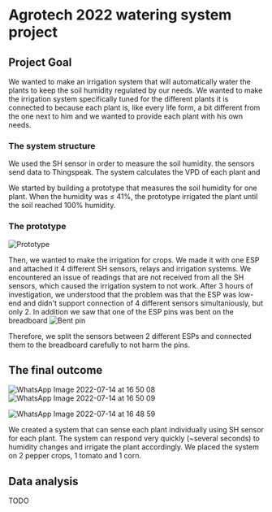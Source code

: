 # Agrotech 2022 watering system project
## Project Goal
We wanted to make an irrigation system that will automatically water the plants to keep the soil humidity regulated by our needs.
We wanted to make the irrigation system specifically tuned for the different plants it is connected to because each plant is, like every life form, a bit different from the one next to him and we wanted to provide each plant with his own needs.

### The system structure
We used the SH sensor in order to measure the soil humidity. the sensors send data to Thingspeak. The system calculates the VPD of each plant and

We started by building a prototype that measures the soil humidity for one plant. When the humidity was ≤ 41%, the prototype irrigated the plant until the soil reached 100% humidity.

### The prototype
![Prototype](https://user-images.githubusercontent.com/91986255/179000675-68276c4d-32a7-4e2e-b659-fc2c33ef77c8.jpeg)

Then, we wanted to make the irrigation for crops. We made it with one ESP and attached it 4 different SH sensors, relays and irrigation systems.
We encountered an issue of readings that are not received from all the SH sensors, which caused the irrigation system to not work.
After 3 hours of investigation, we understood that the problem was that the ESP was low-end and didn't support connection of 4 different sensors simultaniously, but only 2. In addition we saw that one of the ESP pins was bent on the breadboard
![Bent pin](https://user-images.githubusercontent.com/91986255/179001783-73ccc5d5-1d0a-473f-ac53-addc0dc241e5.jpeg)

Therefore, we split the sensors between 2 different ESPs and connected them to the breadboard carefully to not harm the pins.

## The final outcome

![WhatsApp Image 2022-07-14 at 16 50 08](https://user-images.githubusercontent.com/91986255/179002137-ef69bb09-e792-4f0a-be5d-d7007f262c5a.jpeg)
![WhatsApp Image 2022-07-14 at 16 50 09](https://user-images.githubusercontent.com/91986255/179002213-14f661ef-38e4-4d9a-a6d1-49d43fabdad2.jpeg)


![WhatsApp Image 2022-07-14 at 16 48 59](https://user-images.githubusercontent.com/91986255/179002364-831d9659-e40f-41da-9dff-58a7027fa39f.jpeg)

We created a system that can sense each plant individually using SH sensor for each plant. The system can respond very quickly (~several seconds) to humidity changes and irrigate the plant accordingly.
We placed the system on 2 pepper crops, 1 tomato and 1 corn.

## Data analysis
TODO
